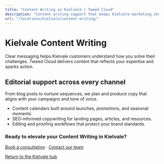 ```yaml
---
title: "Content Writing in Kielvale | Tweed Cloud"
description: "Content writing support that keeps Kielvale marketing channels fresh."
url: "/locations/kielvale/content-writing/"
---
```


# Kielvale Content Writing

Clear messaging helps Kielvale customers understand how you solve their challenges. Tweed Cloud delivers content that reflects your expertise and sparks action.

## Editorial support across every channel

From blog posts to nurture sequences, we plan and produce copy that aligns with your campaigns and tone of voice.

- Content calendars built around launches, promotions, and seasonal moments.
- SEO-informed copywriting for landing pages, articles, and resources.
- Editing and proofing workflows that protect your brand standards.

### Ready to elevate your Content Writing in Kielvale?

[Book a consultation](/consultation/) · [Contact our team](/contact/)

[Return to the Kielvale hub](/locations/kielvale/)
